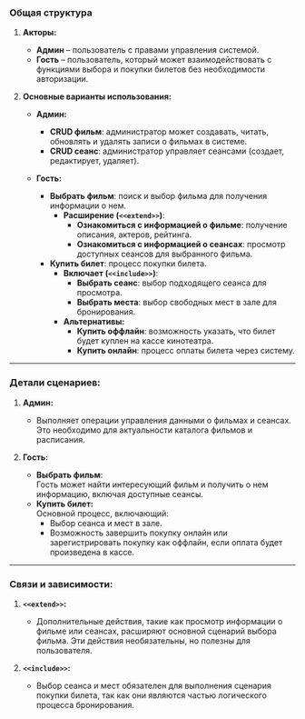 ### Общая структура

1. **Акторы:**
    
    - **Админ** – пользователь с правами управления системой.
    - **Гость** – пользователь, который может взаимодействовать с функциями выбора и покупки билетов без необходимости авторизации.
2. **Основные варианты использования:**
    
    - **Админ:**
        
        - **CRUD фильм**: администратор может создавать, читать, обновлять и удалять записи о фильмах в системе.
        - **CRUD сеанс**: администратор управляет сеансами (создает, редактирует, удаляет).
    - **Гость:**
        
        - **Выбрать фильм**: поиск и выбор фильма для получения информации о нем.
            - **Расширение (`<<extend>>`)**:
                - **Ознакомиться с информацией о фильме**: получение описания, актеров, рейтинга.
                - **Ознакомиться с информацией о сеансах**: просмотр доступных сеансов для выбранного фильма.
        - **Купить билет**: процесс покупки билета.
            - **Включает (`<<include>>`)**:
                - **Выбрать сеанс**: выбор подходящего сеанса для просмотра.
                - **Выбрать места**: выбор свободных мест в зале для бронирования.
            - **Альтернативы:**
                - **Купить оффлайн**: возможность указать, что билет будет куплен на кассе кинотеатра.
                - **Купить онлайн**: процесс оплаты билета через систему.

---

### Детали сценариев:

1. **Админ:**
    
    - Выполняет операции управления данными о фильмах и сеансах. Это необходимо для актуальности каталога фильмов и расписания.
2. **Гость:**
    
    - **Выбрать фильм**:  
        Гость может найти интересующий фильм и получить о нем информацию, включая доступные сеансы.
    - **Купить билет:**  
        Основной процесс, включающий:
        - Выбор сеанса и мест в зале.
        - Возможность завершить покупку онлайн или зарегистрировать покупку как оффлайн, если оплата будет произведена в кассе.

---

### Связи и зависимости:

1. **`<<extend>>`:**
    
    - Дополнительные действия, такие как просмотр информации о фильме или сеансах, расширяют основной сценарий выбора фильма. Эти действия необязательны, но полезны для пользователя.
2. **`<<include>>`:**
    
    - Выбор сеанса и мест обязателен для выполнения сценария покупки билета, так как они являются частью логического процесса бронирования.
